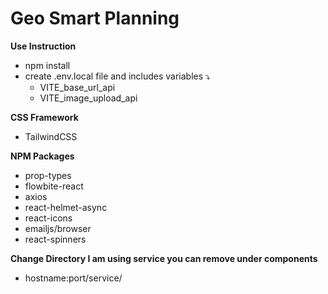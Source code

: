 # Geo Smart Planning

**Use Instruction**
* npm install
* create .env.local file and includes variables ⤵️
    * VITE_base_url_api
    * VITE_image_upload_api

**CSS Framework**
* TailwindCSS

**NPM Packages**
* prop-types
* flowbite-react
* axios
* react-helmet-async
* react-icons
* emailjs/browser
* react-spinners

**Change Directory I am using service you can remove under components**
* hostname:port/service/
